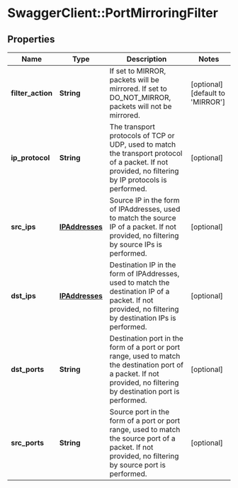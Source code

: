 # SwaggerClient::PortMirroringFilter

## Properties
Name | Type | Description | Notes
------------ | ------------- | ------------- | -------------
**filter_action** | **String** | If set to MIRROR, packets will be mirrored. If set to DO_NOT_MIRROR, packets will not be mirrored. | [optional] [default to &#39;MIRROR&#39;]
**ip_protocol** | **String** | The transport protocols of TCP or UDP, used to match the transport protocol of a packet. If not provided, no filtering by IP protocols is performed. | [optional] 
**src_ips** | [**IPAddresses**](IPAddresses.md) | Source IP in the form of IPAddresses, used to match the source IP of a packet. If not provided, no filtering by source IPs is performed. | [optional] 
**dst_ips** | [**IPAddresses**](IPAddresses.md) | Destination IP in the form of IPAddresses, used to match the destination IP of a packet. If not provided, no filtering by destination IPs is performed. | [optional] 
**dst_ports** | **String** | Destination port in the form of a port or port range, used to match the destination port of a packet. If not provided, no filtering by destination port is performed. | [optional] 
**src_ports** | **String** | Source port in the form of a port or port range, used to match the source port of a packet. If not provided, no filtering by source port is performed. | [optional] 


